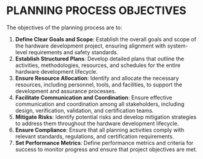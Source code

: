 # PLANNING PROCESS OBJECTIVES

The objectives of the planning process are to:

1. **Define Clear Goals and Scope**: Establish the overall goals and scope of the hardware development project, ensuring alignment with system-level requirements and safety standards.
2. **Establish Structured Plans**: Develop detailed plans that outline the activities, methodologies, resources, and schedules for the entire hardware development lifecycle.
3. **Ensure Resource Allocation**: Identify and allocate the necessary resources, including personnel, tools, and facilities, to support the development and assurance processes.
4. **Facilitate Communication and Coordination**: Ensure effective communication and coordination among all stakeholders, including design, verification, validation, and certification teams.
5. **Mitigate Risks**: Identify potential risks and develop mitigation strategies to address them throughout the hardware development lifecycle.
6. **Ensure Compliance**: Ensure that all planning activities comply with relevant standards, regulations, and certification requirements.
7. **Set Performance Metrics**: Define performance metrics and criteria for success to monitor progress and ensure that project objectives are met.
